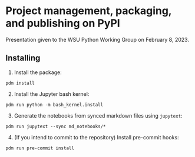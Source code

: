# Project management, packaging, and publishing on PyPI

Presentation given to the WSU Python Working Group on February 8, 2023.

## Installing

1. Install the package:
```
pdm install
```

2. Install the Jupyter bash kernel:
```
pdm run python -m bash_kernel.install
```

3. Generate the notebooks from synced markdown files using `jupytext`:
```
pdm run jupytext --sync md_notebooks/*
```

4. (If you intend to commit to the repository) Install pre-commit hooks:
```
pdm run pre-commit install
```
